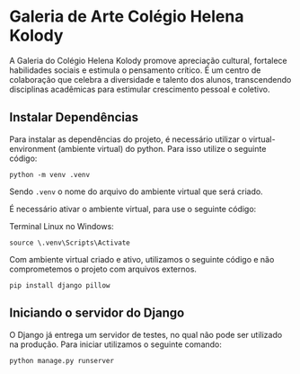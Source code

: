 # Galeria de Arte Colégio Helena Kolody
A Galeria do Colégio Helena Kolody promove apreciação cultural, fortalece habilidades sociais e estimula o pensamento crítico. É um centro de colaboração que celebra a diversidade e talento dos alunos, transcendendo disciplinas acadêmicas para estimular crescimento pessoal e coletivo.

## Instalar Dependências
Para instalar as dependências do projeto, é necessário utilizar o virtual-environment (ambiente virtual) do python. Para isso utilize o seguinte código:
```
python -m venv .venv
```
Sendo `.venv` o nome do arquivo do ambiente virtual que será criado.

É necessário ativar o ambiente virtual, para use o seguinte código:

Terminal Linux no Windows:
```
source \.venv\Scripts\Activate
```

Com ambiente virtual criado e ativo, utilizamos o seguinte código e não comprometemos o projeto com arquivos externos.
```
pip install django pillow
```

## Iniciando o servidor do Django
O Django já entrega um servidor de testes, no qual não pode ser utilizado na produção. Para iniciar utilizamos o seguinte comando:
```
python manage.py runserver
```
